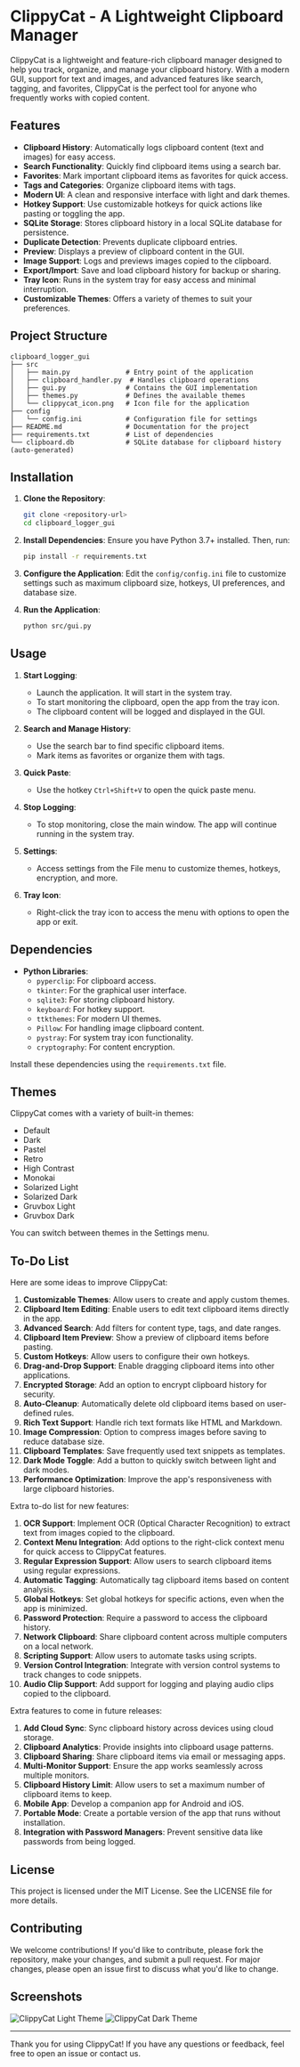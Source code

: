# ClippyCat - A Lightweight Clipboard Manager

ClippyCat is a lightweight and feature-rich clipboard manager designed to help you track, organize, and manage your clipboard history. With a modern GUI, support for text and images, and advanced features like search, tagging, and favorites, ClippyCat is the perfect tool for anyone who frequently works with copied content.

## Features

- **Clipboard History**: Automatically logs clipboard content (text and images) for easy access.
- **Search Functionality**: Quickly find clipboard items using a search bar.
- **Favorites**: Mark important clipboard items as favorites for quick access.
- **Tags and Categories**: Organize clipboard items with tags.
- **Modern UI**: A clean and responsive interface with light and dark themes.
- **Hotkey Support**: Use customizable hotkeys for quick actions like pasting or toggling the app.
- **SQLite Storage**: Stores clipboard history in a local SQLite database for persistence.
- **Duplicate Detection**: Prevents duplicate clipboard entries.
- **Preview**: Displays a preview of clipboard content in the GUI.
- **Image Support**: Logs and previews images copied to the clipboard.
- **Export/Import**: Save and load clipboard history for backup or sharing.
- **Tray Icon**: Runs in the system tray for easy access and minimal interruption.
- **Customizable Themes**: Offers a variety of themes to suit your preferences.

## Project Structure

```
clipboard_logger_gui
├── src
│   ├── main.py              # Entry point of the application
│   ├── clipboard_handler.py  # Handles clipboard operations
│   ├── gui.py               # Contains the GUI implementation
│   ├── themes.py            # Defines the available themes
│   └── clippycat_icon.png   # Icon file for the application
├── config
│   └── config.ini           # Configuration file for settings
├── README.md                # Documentation for the project
├── requirements.txt         # List of dependencies
└── clipboard.db             # SQLite database for clipboard history (auto-generated)
```

## Installation

1. **Clone the Repository**:
   ```bash
   git clone <repository-url>
   cd clipboard_logger_gui
   ```

2. **Install Dependencies**:
   Ensure you have Python 3.7+ installed. Then, run:
   ```bash
   pip install -r requirements.txt
   ```

3. **Configure the Application**:
   Edit the `config/config.ini` file to customize settings such as maximum clipboard size, hotkeys, UI preferences, and database size.

4. **Run the Application**:
   ```bash
   python src/gui.py
   ```

## Usage

1. **Start Logging**:
   - Launch the application. It will start in the system tray.
   - To start monitoring the clipboard, open the app from the tray icon.
   - The clipboard content will be logged and displayed in the GUI.

2. **Search and Manage History**:
   - Use the search bar to find specific clipboard items.
   - Mark items as favorites or organize them with tags.

3. **Quick Paste**:
   - Use the hotkey `Ctrl+Shift+V` to open the quick paste menu.

4. **Stop Logging**:
   - To stop monitoring, close the main window. The app will continue running in the system tray.

5. **Settings**:
   - Access settings from the File menu to customize themes, hotkeys, encryption, and more.

6. **Tray Icon**:
   - Right-click the tray icon to access the menu with options to open the app or exit.

## Dependencies

- **Python Libraries**:
  - `pyperclip`: For clipboard access.
  - `tkinter`: For the graphical user interface.
  - `sqlite3`: For storing clipboard history.
  - `keyboard`: For hotkey support.
  - `ttkthemes`: For modern UI themes.
  - `Pillow`: For handling image clipboard content.
  - `pystray`: For system tray icon functionality.
  - `cryptography`: For content encryption.

Install these dependencies using the `requirements.txt` file.

## Themes

ClippyCat comes with a variety of built-in themes:

- Default
- Dark
- Pastel
- Retro
- High Contrast
- Monokai
- Solarized Light
- Solarized Dark
- Gruvbox Light
- Gruvbox Dark

You can switch between themes in the Settings menu.

## To-Do List

Here are some ideas to improve ClippyCat:

1. **Customizable Themes**: Allow users to create and apply custom themes.
2. **Clipboard Item Editing**: Enable users to edit text clipboard items directly in the app.
3. **Advanced Search**: Add filters for content type, tags, and date ranges.
4. **Clipboard Item Preview**: Show a preview of clipboard items before pasting.
5. **Custom Hotkeys**: Allow users to configure their own hotkeys.
6. **Drag-and-Drop Support**: Enable dragging clipboard items into other applications.
7. **Encrypted Storage**: Add an option to encrypt clipboard history for security.
8. **Auto-Cleanup**: Automatically delete old clipboard items based on user-defined rules.
9. **Rich Text Support**: Handle rich text formats like HTML and Markdown.
10. **Image Compression**: Option to compress images before saving to reduce database size.
11. **Clipboard Templates**: Save frequently used text snippets as templates.
12. **Dark Mode Toggle**: Add a button to quickly switch between light and dark modes.
13. **Performance Optimization**: Improve the app's responsiveness with large clipboard histories.

Extra to-do list for new features:

1.  **OCR Support**: Implement OCR (Optical Character Recognition) to extract text from images copied to the clipboard.
2.  **Context Menu Integration**: Add options to the right-click context menu for quick access to ClippyCat features.
3.  **Regular Expression Support**: Allow users to search clipboard items using regular expressions.
4.  **Automatic Tagging**: Automatically tag clipboard items based on content analysis.
5.  **Global Hotkeys**: Set global hotkeys for specific actions, even when the app is minimized.
6.  **Password Protection**: Require a password to access the clipboard history.
7.  **Network Clipboard**: Share clipboard content across multiple computers on a local network.
8.  **Scripting Support**: Allow users to automate tasks using scripts.
9.  **Version Control Integration**: Integrate with version control systems to track changes to code snippets.
10. **Audio Clip Support**: Add support for logging and playing audio clips copied to the clipboard.

Extra features to come in future releases:

1. **Add Cloud Sync**: Sync clipboard history across devices using cloud storage.
2. **Clipboard Analytics**: Provide insights into clipboard usage patterns.
3. **Clipboard Sharing**: Share clipboard items via email or messaging apps.
4. **Multi-Monitor Support**: Ensure the app works seamlessly across multiple monitors.
5. **Clipboard History Limit**: Allow users to set a maximum number of clipboard items to keep.
6. **Mobile App**: Develop a companion app for Android and iOS.
7. **Portable Mode**: Create a portable version of the app that runs without installation.
8. **Integration with Password Managers**: Prevent sensitive data like passwords from being logged.

## License

This project is licensed under the MIT License. See the LICENSE file for more details.

## Contributing

We welcome contributions! If you'd like to contribute, please fork the repository, make your changes, and submit a pull request. For major changes, please open an issue first to discuss what you'd like to change.

## Screenshots

![ClippyCat Light Theme](https://via.placeholder.com/400x300?text=Light+Theme+Screenshot)
![ClippyCat Dark Theme](https://via.placeholder.com/400x300?text=Dark+Theme+Screenshot)

---

Thank you for using ClippyCat! If you have any questions or feedback, feel free to open an issue or contact us.